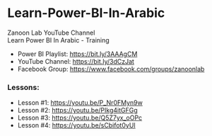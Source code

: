 # Learn-Power-BI-In-Arabic
Zanoon Lab YouTube Channel<br/>
Learn Power BI In Arabic - Training<br/>

- Power BI Playlist:  https://bit.ly/3AAAgCM
- YouTube Channel: https://bit.ly/3dCzJat
- Facebook Group: https://www.facebook.com/groups/zanoonlab

### Lessons:
- Lesson #1: https://youtu.be/P_Nr0FMyn9w
- Lesson #2: https://youtu.be/PIkg4itGFGg
- Lesson #3: https://youtu.be/Q5Z7yx_oOPc
- Lesson #4: https://youtu.be/sCbifot0yUI
